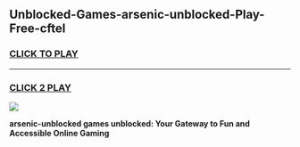 
## Unblocked-Games-arsenic-unblocked-Play-Free-cftel
<h3>
<a href="https://premium76.site?title=arsenic-unblocked&ref=20M">CLICK TO PLAY</a></h3>
<hr>

<h3>
<a href="https://premium76.site?title=arsenic-unblocked&ref=20M">CLICK 2 PLAY</a>
  
</h3>

<a href="https://premium76.site?title=arsenic-unblocked&ref=19M"><img src="https://clearcache.store/games.png"></a>


**arsenic-unblocked games unblocked: Your Gateway to Fun and Accessible Online Gaming**
